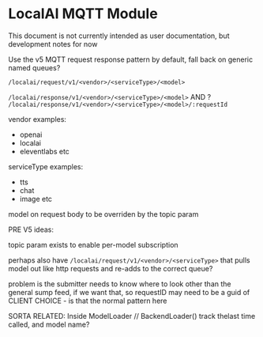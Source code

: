 # LocalAI MQTT Module

This document is not currently intended as user documentation, but development notes for now

Use the v5 MQTT request response pattern by default, fall back on generic named queues?


`/localai/request/v1/<vendor>/<serviceType>/<model>`

`/localai/response/v1/<vendor>/<serviceType>/<model>` AND ?
`/localai/response/v1/<vendor>/<serviceType>/<model>/:requestId`

vendor examples:
* openai
* localai <endpoints we make up not based on external people>
* eleventlabs
etc

serviceType examples:
* tts
* chat
* image
etc

model on request body to be overriden by the topic param


PRE V5 ideas:

topic param exists to enable per-model subscription

perhaps also have `/localai/request/v1/<vendor>/<serviceType>` that pulls model out like http requests and re-adds to the correct queue?

problem is the submitter needs to know where to look other than the general sump feed, if we want that, so requestID may need to be a guid of CLIENT CHOICE - is that the normal pattern here

SORTA RELATED:
Inside ModelLoader // BackendLoader() track thelast time called, and model name?